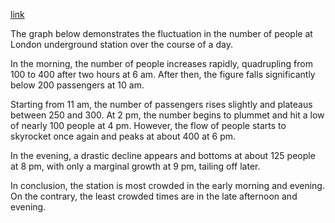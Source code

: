 [link](https://www.english-exam.org/IELTS/academic_writing_samples_task_1/167/)

The graph below demonstrates the fluctuation in the number of people at London underground station over the course of a day.

In the morning, the number of people increases rapidly, quadrupling from 100 to 400 after two hours at 6 am. After then, the figure falls significantly below 200 passengers at 10 am.

Starting from 11 am, the number of passengers rises slightly and plateaus between 250 and 300. At 2 pm, the number begins to plummet and hit a low of nearly 100 people at 4 pm. However, the flow of people starts to skyrocket once again and peaks at about 400 at 6 pm.

In the evening, a drastic decline appears and bottoms at about 125 people at 8 pm, with only a marginal growth at 9 pm, tailing off later.

In conclusion, the station is most crowded in the early morning and evening. On the contrary, the least crowded times are in the late afternoon and evening.